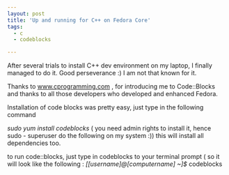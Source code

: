 ```yaml
---
layout: post
title: 'Up and running for C++ on Fedora Core'
tags:
  - c
  - codeblocks

---
```


After several trials to install C++ dev environment on my laptop, I finally managed to do it. Good perseverance :) I am not that known for it.

Thanks to www.cprogramming.com , for introducing me to Code::Blocks and thanks to all those developers who developed and enhanced Fedora.

Installation of code blocks was pretty easy, just type in the following command

<em>sudo yum install codeblocks</em> ( you need admin rights to install it, hence sudo - superuser do the following on my system :)) this will install all dependencies too.

to run code::blocks, just type in codeblocks to your terminal prompt ( so it will look like the following : <em>[[username]@[computername] ~]$</em> codeblocks
